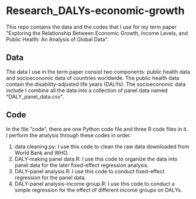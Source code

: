 # Research_DALYs-economic-growth
This repo contains the data and the codes that I use for my term paper "Exploring the Relationship Between Economic Growth, Income Levels, and Public Health: An Analysis of Global Data".

## Data
The data I use in the term paper consist two components: public health data and socioeconomic data of countries worldwide. The public health data contain the disability-adjusted life years (DALYs). The socioeconomic data include 
I combine all the data into a collection of panel data named "DALY_panel_data.csv".

## Code
In the file "code", there are one Python code file and three R code files in it. I perform the analysis through these codes in order.
1. data cleaning.py: I use this code to clean the raw data downloaded from World Bank and WHO.
2. DALY-making panel data.R: I use this code to organize the data into panel data for the later fixed-effect regression analysis.
3. DALY-panel analysis.R: I use this code to conduct fixed-effect regression for the panel data.
4. DALY-panel analysis-income group.R: I use this code to conduct a simple regression for the effect of different income groups on DALYs.
